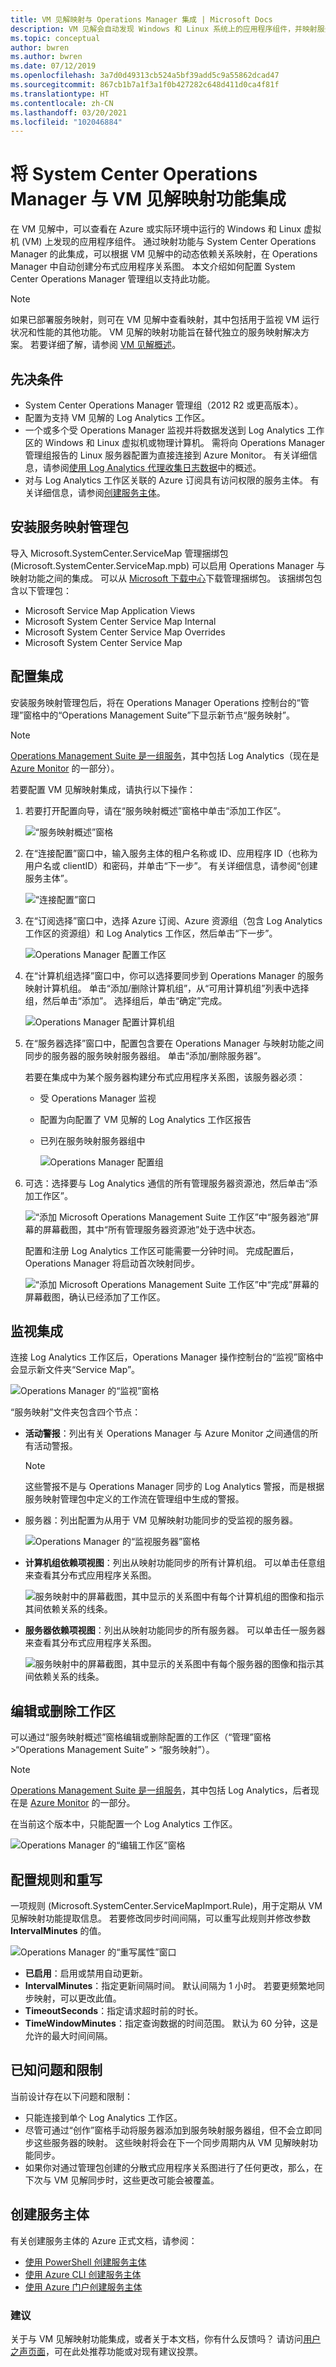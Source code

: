 ```yaml
---
title: VM 见解映射与 Operations Manager 集成 | Microsoft Docs
description: VM 见解会自动发现 Windows 和 Linux 系统上的应用程序组件，并映射服务之间的通信。 本文介绍如何使用映射功能在 Operations Manager 中自动创建分布式应用程序关系图。
ms.topic: conceptual
author: bwren
ms.author: bwren
ms.date: 07/12/2019
ms.openlocfilehash: 3a7d0d49313cb524a5bf39add5c9a55862dcad47
ms.sourcegitcommit: 867cb1b7a1f3a1f0b427282c648d411d0ca4f81f
ms.translationtype: HT
ms.contentlocale: zh-CN
ms.lasthandoff: 03/20/2021
ms.locfileid: "102046884"
---
```

# <a name="integrate-system-center-operations-manager-with-vm-insights-map-feature"></a>将 System Center Operations Manager 与 VM 见解映射功能集成

在 VM 见解中，可以查看在 Azure 或实际环境中运行的 Windows 和 Linux 虚拟机 (VM) 上发现的应用程序组件。 通过映射功能与 System Center Operations Manager 的此集成，可以根据 VM 见解中的动态依赖关系映射，在 Operations Manager 中自动创建分布式应用程序关系图。 本文介绍如何配置 System Center Operations Manager 管理组以支持此功能。

>[!NOTE]
>如果已部署服务映射，则可在 VM 见解中查看映射，其中包括用于监视 VM 运行状况和性能的其他功能。 VM 见解的映射功能旨在替代独立的服务映射解决方案。 若要详细了解，请参阅 [VM 见解概述](../vm/vminsights-overview.md)。

## <a name="prerequisites"></a>先决条件

* System Center Operations Manager 管理组（2012 R2 或更高版本）。
* 配置为支持 VM 见解的 Log Analytics 工作区。
* 一个或多个受 Operations Manager 监视并将数据发送到 Log Analytics 工作区的 Windows 和 Linux 虚拟机或物理计算机。 需将向 Operations Manager 管理组报告的 Linux 服务器配置为直接连接到 Azure Monitor。 有关详细信息，请参阅[使用 Log Analytics 代理收集日志数据](../agents/log-analytics-agent.md)中的概述。
* 对与 Log Analytics 工作区关联的 Azure 订阅具有访问权限的服务主体。 有关详细信息，请参阅[创建服务主体](#create-a-service-principal)。

## <a name="install-the-service-map-management-pack"></a>安装服务映射管理包

导入 Microsoft.SystemCenter.ServiceMap 管理捆绑包 (Microsoft.SystemCenter.ServiceMap.mpb) 可以启用 Operations Manager 与映射功能之间的集成。 可以从 [Microsoft 下载中心](https://www.microsoft.com/download/details.aspx?id=55763)下载管理捆绑包。 该捆绑包包含以下管理包：

* Microsoft Service Map Application Views
* Microsoft System Center Service Map Internal
* Microsoft System Center Service Map Overrides
* Microsoft System Center Service Map

## <a name="configure-integration"></a>配置集成

安装服务映射管理包后，将在 Operations Manager Operations 控制台的“管理”窗格中的“Operations Management Suite”下显示新节点“服务映射”。

>[!NOTE]
>[Operations Management Suite 是一组服务](../terminology.md#april-2018---retirement-of-operations-management-suite-brand)，其中包括 Log Analytics（现在是 [Azure Monitor](../overview.md) 的一部分）。

若要配置 VM 见解映射集成，请执行以下操作：

1. 若要打开配置向导，请在“服务映射概述”窗格中单击“添加工作区”。   

    ![“服务映射概述”窗格](media/service-map-scom/scom-configuration.png)

2. 在“连接配置”窗口中，输入服务主体的租户名称或 ID、应用程序 ID（也称为用户名或 clientID）和密码，并单击“下一步”。  有关详细信息，请参阅“创建服务主体”。

    ![“连接配置”窗口](media/service-map-scom/scom-config-spn.png)

3. 在“订阅选择”窗口中，选择 Azure 订阅、Azure 资源组（包含 Log Analytics 工作区的资源组）和 Log Analytics 工作区，然后单击“下一步”。 

    ![Operations Manager 配置工作区](media/service-map-scom/scom-config-workspace.png)

4. 在“计算机组选择”窗口中，你可以选择要同步到 Operations Manager 的服务映射计算机组。 单击“添加/删除计算机组”，从“可用计算机组”列表中选择组，然后单击“添加”。  选择组后，单击“确定”完成。

    ![Operations Manager 配置计算机组](media/service-map-scom/scom-config-machine-groups.png)

5. 在“服务器选择”窗口中，配置包含要在 Operations Manager 与映射功能之间同步的服务器的服务映射服务器组。 单击“添加/删除服务器”。

    若要在集成中为某个服务器构建分布式应用程序关系图，该服务器必须：

   * 受 Operations Manager 监视
   * 配置为向配置了 VM 见解的 Log Analytics 工作区报告
   * 已列在服务映射服务器组中

     ![Operations Manager 配置组](media/service-map-scom/scom-config-group.png)

6. 可选：选择要与 Log Analytics 通信的所有管理服务器资源池，然后单击“添加工作区”。

    ![“添加 Microsoft Operations Management Suite 工作区”中“服务器池”屏幕的屏幕截图，其中“所有管理服务器资源池”处于选中状态。](media/service-map-scom/scom-config-pool.png)

    配置和注册 Log Analytics 工作区可能需要一分钟时间。 完成配置后，Operations Manager 将启动首次映射同步。

    ![“添加 Microsoft Operations Management Suite 工作区”中“完成”屏幕的屏幕截图，确认已经添加了工作区。](media/service-map-scom/scom-config-success.png)

## <a name="monitor-integration"></a>监视集成

连接 Log Analytics 工作区后，Operations Manager 操作控制台的“监视”窗格中会显示新文件夹“Service Map”。

![Operations Manager 的“监视”窗格](media/service-map-scom/scom-monitoring.png)

“服务映射”文件夹包含四个节点：

* **活动警报**：列出有关 Operations Manager 与 Azure Monitor 之间通信的所有活动警报。  

  >[!NOTE]
  >这些警报不是与 Operations Manager 同步的 Log Analytics 警报，而是根据服务映射管理包中定义的工作流在管理组中生成的警报。

* 服务器：列出配置为从用于 VM 见解映射功能同步的受监视的服务器。

    ![Operations Manager 的“监视服务器”窗格](media/service-map-scom/scom-monitoring-servers.png)

* **计算机组依赖项视图**：列出从映射功能同步的所有计算机组。 可以单击任意组来查看其分布式应用程序关系图。

    ![服务映射中的屏幕截图，其中显示的关系图中有每个计算机组的图像和指示其间依赖关系的线条。](media/service-map-scom/scom-group-dad.png)

* **服务器依赖项视图**：列出从映射功能同步的所有服务器。 可以单击任一服务器来查看其分布式应用程序关系图。

    ![服务映射中的屏幕截图，其中显示的关系图中有每个服务器的图像和指示其间依赖关系的线条。](media/service-map-scom/scom-dad.png)

## <a name="edit-or-delete-the-workspace"></a>编辑或删除工作区

可以通过“服务映射概述”窗格编辑或删除配置的工作区（“管理”窗格 >“Operations Management Suite” > “服务映射”）。   

> [!NOTE]
> [Operations Management Suite 是一组服务](../terminology.md#april-2018---retirement-of-operations-management-suite-brand)，其中包括 Log Analytics，后者现在是 [Azure Monitor](../overview.md) 的一部分。

在当前这个版本中，只能配置一个 Log Analytics 工作区。

![Operations Manager 的“编辑工作区”窗格](media/service-map-scom/scom-edit-workspace.png)

## <a name="configure-rules-and-overrides"></a>配置规则和重写

一项规则 (Microsoft.SystemCenter.ServiceMapImport.Rule)，用于定期从 VM 见解映射功能提取信息。 若要修改同步时间间隔，可以重写此规则并修改参数 **IntervalMinutes** 的值。

![Operations Manager 的“重写属性”窗口](media/service-map-scom/scom-overrides.png)

* **已启用**：启用或禁用自动更新。
* **IntervalMinutes**：指定更新间隔时间。 默认间隔为 1 小时。 若要更频繁地同步映射，可以更改此值。
* **TimeoutSeconds**：指定请求超时前的时长。
* **TimeWindowMinutes**：指定查询数据的时间范围。 默认为 60 分钟，这是允许的最大时间间隔。

## <a name="known-issues-and-limitations"></a>已知问题和限制

当前设计存在以下问题和限制：

* 只能连接到单个 Log Analytics 工作区。
* 尽管可通过“创作”窗格手动将服务器添加到服务映射服务器组，但不会立即同步这些服务器的映射。 这些映射将会在下一个同步周期内从 VM 见解映射功能同步。
* 如果你对通过管理包创建的分散式应用程序关系图进行了任何更改，那么，在下次与 VM 见解同步时，这些更改可能会被覆盖。

## <a name="create-a-service-principal"></a>创建服务主体

有关创建服务主体的 Azure 正式文档，请参阅：

* [使用 PowerShell 创建服务主体](../../active-directory/develop/howto-authenticate-service-principal-powershell.md)
* [使用 Azure CLI 创建服务主体](/cli/azure/create-an-azure-service-principal-azure-cli)
* [使用 Azure 门户创建服务主体](../../active-directory/develop/howto-create-service-principal-portal.md)

### <a name="suggestions"></a>建议

关于与 VM 见解映射功能集成，或者关于本文档，你有什么反馈吗？ 请访问[用户之声页面](https://feedback.azure.com/forums/267889-log-analytics/category/184492-service-map)，可在此处推荐功能或对现有建议投票。

